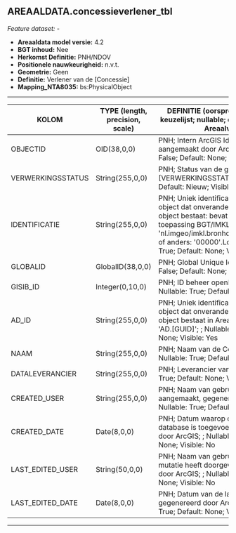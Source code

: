 ## AREAALDATA.concessieverlener_tbl

*Feature dataset: -*

* __Areaaldata model versie:__ 4.2
* __BGT inhoud:__ Nee
* __Herkomst Definitie:__ PNH/NDOV
* __Positionele nauwkeurigheid:__ n.v.t.
* __Geometrie:__ Geen
* __Definitie:__ Verlener van de [Concessie]
* __Mapping_NTA8035:__ bs:PhysicalObject

***

|__KOLOM__                             |__TYPE (length, precision, scale)__          	          |__DEFINITIE__ (oorsprong; beschrijving; keuzelijst; nullable; default; zichtbaar in Areaalviewer)|
|------                              |----                 |-----    |
|OBJECTID                            |OID(38,0,0)          |PNH; Intern ArcGIS Identificatienummer, aangemaakt door ArcGIS; ; Nullable: False; Default: None; Visible: Yes|
|VERWERKINGSSTATUS                   |String(255,0,0)      |PNH; Status van de gegevens; keuzelijst [VERWERKINGSSTATUS]; Nullable: False; Default: Nieuw; Visible: Yes|
|IDENTIFICATIE                       |String(255,0,0)      |PNH; Uniek identificatienummer voor het object dat onveranderlijk is zolang het object bestaat: bevat indien van toepassing BGT/IMKL ID in format 'nl.imgeo/imkl.bronhouderscode.LokaalID' of anders: '00000'.LokaalID; ; Nullable: True; Default: None; Visible: No|
|GLOBALID                            |GlobalID(38,0,0)     |PNH; Global Unique Identifier; ; Nullable: False; Default: None; Visible: No|
|GISIB_ID                            |Integer(0,10,0)      |PNH; ID beheer openbare ruimte (GISIB); ; Nullable: True; Default: None; Visible: No|
|AD_ID                               |String(255,0,0)      |PNH; Uniek identificatienummer voor het object dat onveranderlijk is zolang het object bestaat in Areaaldata: in format 'AD.[GUID]'; ; Nullable: False; Default: None; Visible: Yes|
|NAAM                                |String(255,0,0)      |PNH; Naam van de Concessieverlener; ; Nullable: True; Default: None; Visible: Yes|
|DATALEVERANCIER                     |String(255,0,0)      |PNH; Leverancier van de data; ; Nullable: True; Default: None; Visible: No|
|CREATED_USER                        |String(255,0,0)      |PNH; Naam van gebruiker die de rij heeft aangemaakt, gegenereerd door ArcGIS; ; Nullable: True; Default: None; Visible: No|
|CREATED_DATE                        |Date(8,0,0)          |PNH; Datum waarop de rij aan de database is toegevoegd, gegenereerd door ArcGIS; ; Nullable: True; Default: None; Visible: No|
|LAST_EDITED_USER                    |String(50,0,0)       |PNH; Naam van gebruiker die de laatste mutatie heeft doorgevoerd, gegenereerd door ArcGIS; ; Nullable: True; Default: None; Visible: No|
|LAST_EDITED_DATE                    |Date(8,0,0)          |PNH; Datum van de laatste mutatie, gegenereerd door ArcGIS; ; Nullable: True; Default: None; Visible: No|

***
